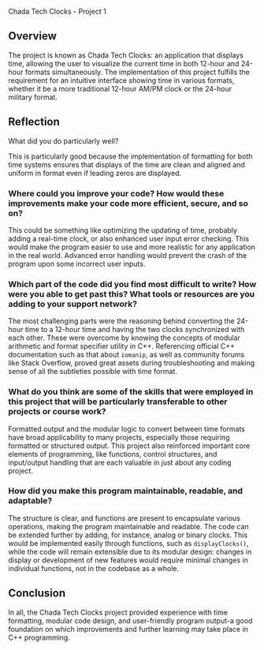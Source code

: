 Chada Tech Clocks - Project 1

## Overview

The project is known as Chada Tech Clocks: an application that displays time, allowing the user to visualize the current time in both 12-hour and 24-hour formats simultaneously. The implementation of this project fulfills the requirement for an intuitive interface showing time in various formats, whether it be a more traditional 12-hour AM/PM clock or the 24-hour military format.

## Reflection
What did you do particularly well?

This is particularly good because the implementation of formatting for both time systems ensures that displays of the time are clean and aligned and uniform in format even if leading zeros are displayed. 

### Where could you improve your code? How would these improvements make your code more efficient, secure, and so on?

This could be something like optimizing the updating of time, probably adding a real-time clock, or also enhanced user input error checking. This would make the program easier to use and more realistic for any application in the real world. Advanced error handling would prevent the crash of the program upon some incorrect user inputs.

### Which part of the code did you find most difficult to write? How were you able to get past this? What tools or resources are you adding to your support network?

The most challenging parts were the reasoning behind converting the 24-hour time to a 12-hour time and having the two clocks synchronized with each other. These were overcome by knowing the concepts of modular arithmetic and format specifier utility in C++. Referencing official C++ documentation such as that about `iomanip`, as well as community forums like Stack Overflow, proved great assets during troubleshooting and making sense of all the subtleties possible with time format.

### What do you think are some of the skills that were employed in this project that will be particularly transferable to other projects or course work?

Formatted output and the modular logic to convert between time formats have broad applicability to many projects, especially those requiring formatted or structured output. This project also reinforced important core elements of programming, like functions, control structures, and input/output handling that are each valuable in just about any coding project.

### How did you make this program maintainable, readable, and adaptable?

The structure is clear, and functions are present to encapsulate various operations, making the program maintainable and readable. The code can be extended further by adding, for instance, analog or binary clocks. This would be implemented easily through functions, such as `displayClocks()`, while the code will remain extensible due to its modular design: changes in display or development of new features would require minimal changes in individual functions, not in the codebase as a whole.

## Conclusion
In all, the Chada Tech Clocks project provided experience with time formatting, modular code design, and user-friendly program output-a good foundation on which improvements and further learning may take place in C++ programming.
